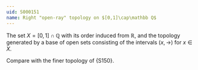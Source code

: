 ```yaml
---
uid: S000151
name: Right "open-ray" topology on $[0,1]\cap\mathbb Q$
---
```


The set $X=[0,1]\cap\mathbb Q$ with its order induced from $\mathbb R$, and the topology generated by a base of open sets consisting of the intervals $(x,\rightarrow)$ for $x\in X$.

Compare with the finer topology of {S150}.
